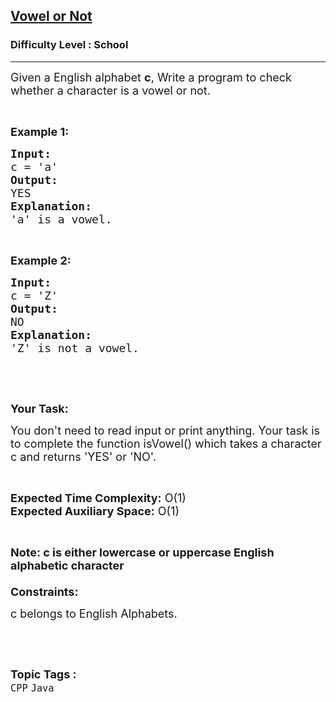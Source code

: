 <h2><a href="https://practice.geeksforgeeks.org/problems/vowel-or-not0831/1?page=1&status[]=unsolved&category[]=Java&category[]=Quantifiers&sortBy=submissions">Vowel or Not</a></h2><h3>Difficulty Level : School</h3><hr><div class="problems_problem_content__Xm_eO"><p><span style="font-size:18px">Given a English alphabet <strong>c</strong>, Write a program to check whether a character is a vowel or not.</span></p>

<p>&nbsp;</p>

<p><strong><span style="font-size:18px">Example 1:</span></strong></p>

<pre><strong><span style="font-size:18px">Input:</span></strong>
<span style="font-size:18px">c = 'a'</span>
<strong><span style="font-size:18px">Output:</span></strong>
<span style="font-size:18px">YES</span>
<strong><span style="font-size:18px">Explanation:</span></strong>
<span style="font-size:18px">'a' is a vowel.</span></pre>

<p>&nbsp;</p>

<p><strong><span style="font-size:18px">Example 2:</span></strong></p>

<pre><strong><span style="font-size:18px">Input:</span></strong>
<span style="font-size:18px">c = 'Z'</span>
<strong><span style="font-size:18px">Output:</span></strong>
<span style="font-size:18px">NO</span>
<strong><span style="font-size:18px">Explanation:</span></strong>
<span style="font-size:18px">'Z' is not a vowel.</span></pre>

<p>&nbsp;</p>

<p>&nbsp;</p>

<p><strong><span style="font-size:18px">Your Task:</span></strong></p>

<p><span style="font-size:18px">You don't need to read input or print anything. Your task is to complete the function isVowel() which takes a character c and returns 'YES' or 'NO'.</span></p>

<p>&nbsp;</p>

<p><span style="font-size:18px"><strong>Expected Time Complexity:</strong> O(1)<br>
<strong>Expected Auxiliary Space:</strong> O(1)</span></p>

<p>&nbsp;</p>

<p><span style="font-size:18px"><strong>Note: c is either lowercase or uppercase English alphabetic character</strong><br>
<br>
<strong>Constraints:</strong></span></p>

<p><span style="font-size:18px">c belongs to English Alphabets.</span></p>

<p>&nbsp;</p>
</div><br><p><span style=font-size:18px><strong>Topic Tags : </strong><br><code>CPP</code>&nbsp;<code>Java</code>&nbsp;